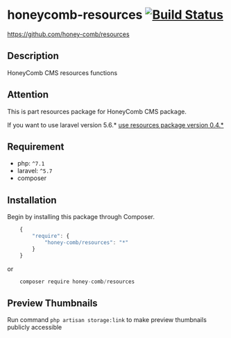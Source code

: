 # honeycomb-resources [![Build Status](https://travis-ci.com/honey-comb/resources.svg?branch=master)](https://travis-ci.com/honey-comb/resources)  
https://github.com/honey-comb/resources

## Description

HoneyComb CMS resources functions

## Attention

This is part resources package for HoneyComb CMS package.

If you want to use laravel version 5.6.* [use resources package version 0.4.*](https://github.com/honey-comb/resources/tree/5.6 "Resources package version 0.4.*")

## Requirement

 - php: `^7.1`
 - laravel: `^5.7`
 - composer
 
 ## Installation

Begin by installing this package through Composer.


```js
	{
	    "require": {
	        "honey-comb/resources": "*"
	    }
	}
```
or
```js
    composer require honey-comb/resources
```

## Preview Thumbnails
Run command ```php artisan storage:link``` to make preview thumbnails publicly accessible
